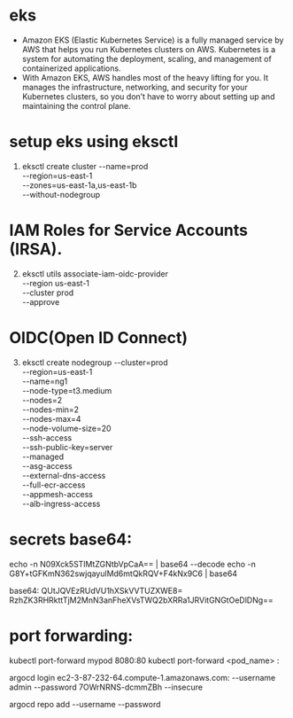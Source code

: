 # eks
- Amazon EKS (Elastic Kubernetes Service) is a fully managed service by AWS that helps you run Kubernetes clusters on AWS. Kubernetes is a system for automating the deployment, scaling, and management of containerized applications.
- With Amazon EKS, AWS handles most of the heavy lifting for you. It manages the infrastructure, networking, and security for your Kubernetes clusters, so you don’t have to worry about setting up and maintaining the control plane.

# setup eks using eksctl
1. eksctl create cluster --name=prod \
                      --region=us-east-1 \
                      --zones=us-east-1a,us-east-1b \
                      --without-nodegroup
#  IAM Roles for Service Accounts (IRSA).
2. eksctl utils associate-iam-oidc-provider \
    --region us-east-1 \
    --cluster prod \
    --approve
# OIDC(Open ID Connect)

3. eksctl create nodegroup --cluster=prod \
                       --region=us-east-1 \
                       --name=ng1 \
                       --node-type=t3.medium \
                       --nodes=2 \
                       --nodes-min=2 \
                       --nodes-max=4 \
                       --node-volume-size=20 \
                       --ssh-access \
                       --ssh-public-key=server \
                       --managed \
                       --asg-access \
                       --external-dns-access \
                       --full-ecr-access \
                       --appmesh-access \
                       --alb-ingress-access

# secrets base64:
echo -n  N09Xck5STlMtZGNtbVpCaA== | base64 --decode
echo -n G8Y+tGFKmN362swjqayulMd6mtQkRQV+F4kNx9C6 | base64

base64:
QUtJQVEzRUdVU1hXSkVVTUZXWE8=
RzhZK3RHRkttTjM2MnN3anFheXVsTWQ2bXRRa1JRVitGNGtOeDlDNg==

# port forwarding:
kubectl port-forward mypod 8080:80
kubectl port-forward <pod_name> <local-port>:<pod-port>

argocd login ec2-3-87-232-64.compute-1.amazonaws.com:<port> --username admin --password 7OWrNRNS-dcmmZBh --insecure

argocd repo add <repository-url> --username <your-username> --password <your-github-token>
